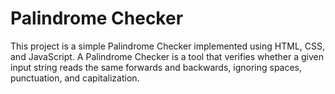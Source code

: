 # Palindrome Checker
This project is a simple Palindrome Checker implemented using HTML, CSS, and JavaScript. A Palindrome Checker is a tool that verifies whether a given input string reads the same forwards and backwards, ignoring spaces, punctuation, and capitalization.
#
